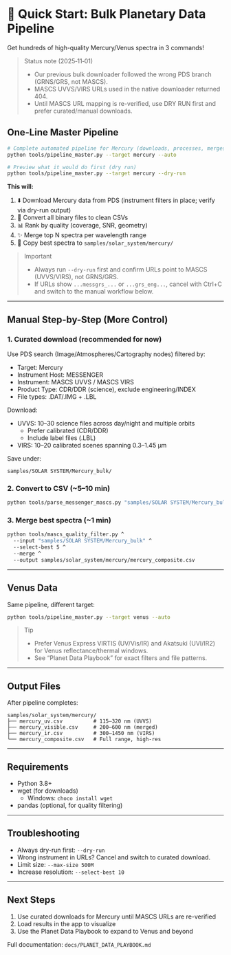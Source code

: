 # 🚀 Quick Start: Bulk Planetary Data Pipeline

Get hundreds of high-quality Mercury/Venus spectra in 3 commands!

> Status note (2025‑11‑01)
> - Our previous bulk downloader followed the wrong PDS branch (GRNS/GRS, not MASCS).
> - MASCS UVVS/VIRS URLs used in the native downloader returned 404.
> - Until MASCS URL mapping is re-verified, use DRY RUN first and prefer curated/manual downloads.

## One-Line Master Pipeline

```bash
# Complete automated pipeline for Mercury (downloads, processes, merges)
python tools/pipeline_master.py --target mercury --auto

# Preview what it would do first (dry run)
python tools/pipeline_master.py --target mercury --dry-run
```

**This will:**
1. ⬇️ Download Mercury data from PDS (instrument filters in place; verify via dry-run output)
2. 🔄 Convert all binary files to clean CSVs
3. 📊 Rank by quality (coverage, SNR, geometry)
4. ✨ Merge top N spectra per wavelength range
5. 📁 Copy best spectra to `samples/solar_system/mercury/`

> Important
> - Always run `--dry-run` first and confirm URLs point to MASCS (UVVS/VIRS), not GRNS/GRS.
> - If URLs show `...messgrs_...` or `...grs_eng...`, cancel with Ctrl+C and switch to the manual workflow below.

---

## Manual Step-by-Step (More Control)

### 1. Curated download (recommended for now)

Use PDS search (Image/Atmospheres/Cartography nodes) filtered by:
- Target: Mercury
- Instrument Host: MESSENGER
- Instrument: MASCS UVVS / MASCS VIRS
- Product Type: CDR/DDR (science), exclude engineering/INDEX
- File types: .DAT/.IMG + .LBL

Download:
- UVVS: 10–30 science files across day/night and multiple orbits
  - Prefer calibrated (CDR/DDR)
  - Include label files (.LBL)
- VIRS: 10–20 calibrated scenes spanning 0.3–1.45 µm

Save under:
```
samples/SOLAR SYSTEM/Mercury_bulk/
```

### 2. Convert to CSV (~5–10 min)

```bash
python tools/parse_messenger_mascs.py "samples/SOLAR SYSTEM/Mercury_bulk" --batch
```

### 3. Merge best spectra (~1 min)

```bash
python tools/mascs_quality_filter.py ^
  --input "samples/SOLAR SYSTEM/Mercury_bulk" ^
  --select-best 5 ^
  --merge ^
  --output samples/solar_system/mercury/mercury_composite.csv
```

---

## Venus Data

Same pipeline, different target:

```bash
python tools/pipeline_master.py --target venus --auto
```

> Tip
> - Prefer Venus Express VIRTIS (UV/Vis/IR) and Akatsuki (UVI/IR2) for Venus reflectance/thermal windows.
> - See “Planet Data Playbook” for exact filters and file patterns.

---

## Output Files

After pipeline completes:

```
samples/solar_system/mercury/
├── mercury_uv.csv          # 115–320 nm (UVVS)
├── mercury_visible.csv     # 200–600 nm (merged)
├── mercury_ir.csv          # 300–1450 nm (VIRS)
└── mercury_composite.csv   # Full range, high-res
```

---

## Requirements

- Python 3.8+
- wget (for downloads)
  - Windows: `choco install wget`
- pandas (optional, for quality filtering)

---

## Troubleshooting

- Always dry-run first: `--dry-run`
- Wrong instrument in URLs? Cancel and switch to curated download.
- Limit size: `--max-size 500M`
- Increase resolution: `--select-best 10`

---

## Next Steps

1. Use curated downloads for Mercury until MASCS URLs are re-verified
2. Load results in the app to visualize
3. Use the Planet Data Playbook to expand to Venus and beyond

Full documentation: `docs/PLANET_DATA_PLAYBOOK.md`